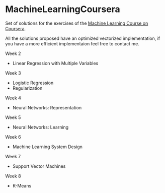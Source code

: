# MachineLearningCoursera
Set of solutions for the exercises of the [Machine Learning Course on Coursera](https://www.coursera.org/learn/machine-learning).

All the solutions proposed have an optimized vectorized implementation, if you have a more efficient implementaion feel free to contact me.

Week 2
* Linear Regression with Multiple Variables

Week 3
* Logistic Regression
* Regularization

Week 4
* Neural Networks: Representation

Week 5
* Neural Networks: Learning

Week 6
* Machine Learning System Design

Week 7
* Support Vector Machines

Week 8
* K-Means

